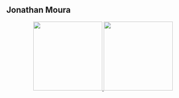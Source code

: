 ## Jonathan Moura
<div align="center">
  <a href="https://github.com/mourajj">
  <img height="180em" src="https://github-readme-stats.vercel.app/api?username=mourajj&show_icons=true&theme=dracula&include_all_commits=true&count_private=true"/>
  <img height="180em" src=" [![Anurag's GitHub stats](https://github-readme-stats.vercel.app/api?username=mourajj&theme=radical)](https://github.com/anuraghazra/github-readme-stats)"/>
  
 
</div>
